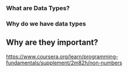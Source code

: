 ### What are Data Types?


### Why do we have data types

## Why are they important?


https://www.coursera.org/learn/programming-fundamentals/supplement/2m82h/non-numbers